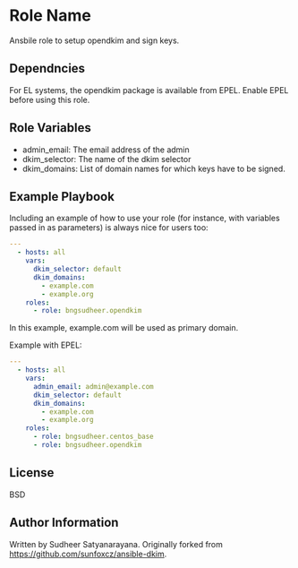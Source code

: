 Role Name
=========

Ansbile role to setup opendkim and sign keys.

Dependncies
------------
For EL systems, the opendkim package is available from EPEL. Enable EPEL before
using this role.

Role Variables
--------------
  - admin_email: The email address of the admin
  - dkim_selector: The name of the dkim selector
  - dkim_domains: List of domain names for which keys have to be signed.

Example Playbook
----------------

Including an example of how to use your role (for instance, with variables passed in as parameters) is always nice for users too:

```yaml
---
  - hosts: all
    vars:
      dkim_selector: default
      dkim_domains:
        - example.com
        - example.org
    roles:
      - role: bngsudheer.opendkim
```
In this example, example.com will be used as primary domain.

Example with EPEL:
```yaml
---
  - hosts: all
    vars:
      admin_email: admin@example.com
      dkim_selector: default
      dkim_domains:
        - example.com
        - example.org
    roles:
      - role: bngsudheer.centos_base
      - role: bngsudheer.opendkim
```

License
-------
BSD

Author Information
------------------
Written by Sudheer Satyanarayana. Originally forked from https://github.com/sunfoxcz/ansible-dkim.

